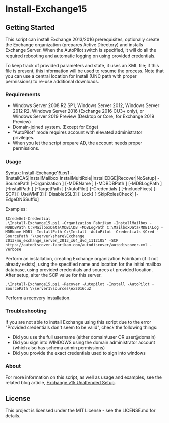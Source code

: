 # Install-Exchange15

## Getting Started

This script can install Exchange 2013/2016 prerequisites, optionally create the Exchange
organization (prepares Active Directory) and installs Exchange Server. When the AutoPilot switch is
specified, it will do all the required rebooting and automatic logging on using provided credentials.

To keep track of provided parameters and state, it uses an XML file; if this file is
present, this information will be used to resume the process. Note that you can use a central
location for Install (UNC path with proper permissions) to re-use additional downloads.

### Requirements

* Windows Server 2008 R2 SP1, Windows Server 2012, Windows Server 2012 R2, Windows Server 2016 (Exchange 2016 CU3+ only), 
  or Windows Server 2019 Preview (Desktop or Core, for Exchange 2019 Preview)
* Domain-joined system. (Except for Edge)
* "AutoPilot" mode requires account with elevated administrator privileges.
* When you let the script prepare AD, the account needs proper permissions.

### Usage

Syntax:
Install-Exchange15.ps1 -[InstallCAS|InstallMailbox|InstallMultiRole|InstallEDGE|Recover|NoSetup] -SourcePath  [-Organization ] [-MDBName ] [-MDBDBPath ] [-MDBLogPath ] [-InstallPath ] [-TargetPath ] [-AutoPilot] [-Credentials ] [-IncludeFixes] [-SCP] [-UseWMF3] [-DisableSSL3] [-Lock] [-SkipRolesCheck] [-EdgeDNSSuffix]

Examples:

```
$Cred=Get-Credential
.\Install-Exchange15.ps1 -Organization Fabrikam -InstallMailbox -MDBDBPath C:\MailboxData\MDB1\DB -MDBLogPath C:\MailboxData\MDB1\Log -MDBName MDB1 -InstallPath C:\Install -AutoPilot -Credentials $Cred -SourcePath '\\server\share\Exchange 2013\mu_exchange_server_2013_x64_dvd_1112105' -SCP https://autodiscover.fabrikam.com/autodiscover/autodiscover.xml -Verbose
```
Perform an installation, creating Exchange organization Fabrikam (if it not already exists), using the specified name and location for the initial mailbox database, using provided credentials and
sources at provided location. After setup, alter the SCP value for this server.

```
.\Install-Exchange15.ps1 -Recover -Autopilot -Install -AutoPilot -SourcePath \\server1\sources\ex2016cu2
```
Perform a recovery installation.

### Troubleshooting

If you are not able to install Exchange using this script due to the error "Provided credentials don't seem to be valid", check the following things:
- Did you use the full username (either domain\user OR user@domain)
- Did you sign into WINDOWS using the domain administrator account (which also has schema admin permissions)
- Did you provide the exact credentials used to sign into windows

### About

For more information on this script, as well as usage and examples, see
the related blog article, [Exchange v15 Unattended Setup](https://eightwone.com/2013/02/18/exchange-2013-unattended-installation-script/).

## License

This project is licensed under the MIT License - see the LICENSE.md for details.

 
